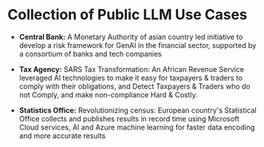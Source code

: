 # Collection of Public LLM Use Cases


- **Central Bank:** A Monetary Authority of asian country led initiative to develop a risk framework for GenAI in the financial sector, supported by a consortium of banks and tech companies


- **Tax Agency:** SARS Tax Transformation: An African Revenue Service leveraged AI technologies to make it easy for taxpayers & traders to comply with their obligations, and Detect Taxpayers & Traders who do not Comply, and make non-compliance Hard & Costly.

- **Statistics Office:** Revolutionizing census: European country's Statistical Office collects and publishes results in record time using Microsoft Cloud services, AI and Azure machine learning for faster data encoding and more accurate results
